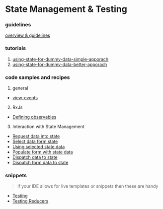 State Management & Testing
===

### guidelines

[overview & guidelines](guidelines/guidelines.md)

### tutorials

1. [using-state-for-dummy-data-simple-apporach](tutorials/1-using-state-for-dummy-data-simple-apporach.md)
2. [using-state-for-dummy-data-better-apporach](tutorials/2-using-state-for-dummy-data-better-apporach.md)

### code samples and recipes

1. general
 * [view-events](recipes/1-general/1-component-view-events.md)

2. RxJs
  * [Defining observables](recipes/2-rxjs/1-component-defining-observables.md)
  
3. Interaction with State Management
  * [Request data into state](recipes/3-state-interaction/1-component-request-data-into-state.md)
  * [Select data form state](recipes/3-state-interaction/2-component-select-data-form-state.md)
  * [Using selected state data](recipes/3-state-interaction/3-component-using-selected-state-data.md)
  * [Populate form with state data](recipes/3-state-interaction/4-component-populate-form-with-state-data.md)
  * [Dispatch data to state](recipes/3-state-interaction/5-component-dispatch-data-to-state.md)
  * [Dispatch form data to state](recipes/3-state-interaction/6-component-dispatch-form-data-to-state.md)

### snippets

> if your IDE allows for live templates or snippets then these are handy

  * [Testing](snippets/testing.md)
  * [Testing Reducers](snippets/testing-reducers.md)
